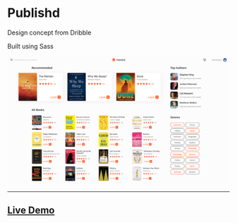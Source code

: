 # Publishd

Design concept from Dribble

Built using Sass

<img src='img/screenshot.png'>

---

## [Live Demo](https://mat2ja.github.io/publishd/)
